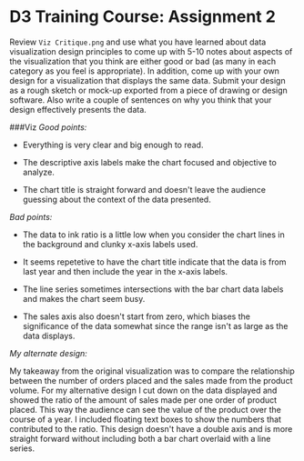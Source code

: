 # D3 Training Course: Assignment 2

Review `Viz Critique.png` and use what you have learned about data visualization design principles to come up with 5-10 notes about aspects of the visualization that you think are either good or bad (as many in each category as you feel is appropriate). In addition, come up with your own design for a visualization that displays the same data. Submit your design as a rough sketch or mock-up exported from a piece of drawing or design software. Also write a couple of sentences on why you think that your design effectively presents the data.

###Viz
*Good points:*

- Everything is very clear and big enough to read.

- The descriptive axis labels make the chart focused and objective to analyze.

- The chart title is straight forward and doesn't leave the audience guessing about the context of the data presented. 


*Bad points:*

- The data to ink ratio is a little low when you consider the chart lines in the background and clunky x-axis labels used.

- It seems repetetive to have the chart title indicate that the data is from last year and then include the year in the x-axis labels.

- The line series sometimes intersections with the bar chart data labels and makes the chart seem busy.

- The sales axis also doesn't start from zero, which biases the significance of the data somewhat since the range isn't as large as the data displays.


*My alternate design:*

My takeaway from the original visualization was to compare the relationship between the number of orders placed and the sales made from the product volume. For my alternative design I cut down on the data displayed and showed the ratio of the amount of sales made per one order of product placed. This way the audience can see the value of the product over the course of a year. I included floating text boxes to show the numbers that contributed to the ratio. This design doesn't have a double axis and is more straight forward without including both a bar chart overlaid with a line series. 